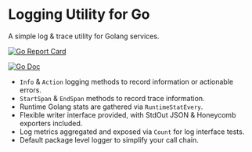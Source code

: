 # Logging Utility for Go

A simple log & trace utility for Golang services.

[![Go Report Card](https://goreportcard.com/badge/github.com/rainchasers/report)](https://goreportcard.com/report/github.com/rainchasers/report)

[![Go Doc](https://godoc.org/github.com/rainchasers/report?status.svg)](http://godoc.org/github.com/rainchasers/report)

- `Info` & `Action` logging methods to record information or actionable errors.
- `StartSpan` & `EndSpan` methods to record trace information.
- Runtime Golang stats are gathered via `RuntimeStatEvery`.
- Flexible writer interface provided, with StdOut JSON & Honeycomb exporters included.
- Log metrics aggregated and exposed via `Count` for log interface tests.
- Default package level logger to simplify your call chain.
